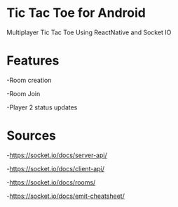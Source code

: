 # Tic Tac Toe for Android
 Multiplayer Tic Tac Toe Using ReactNative and Socket IO

# Features
-Room creation

-Room Join

-Player 2 status updates

# Sources
-https://socket.io/docs/server-api/

-https://socket.io/docs/client-api/

-https://socket.io/docs/rooms/

-https://socket.io/docs/emit-cheatsheet/

